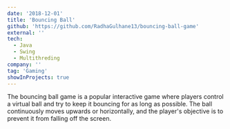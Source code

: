```yaml
---
date: '2018-12-01'
title: 'Bouncing Ball'
github: 'https://github.com/RadhaGulhane13/bouncing-ball-game'
external: ''
tech:
  - Java
  - Swing
  - Multithreding
company: ''
tag: 'Gaming'
showInProjects: true
---
```


The bouncing ball game is a popular interactive game where players control a virtual ball and try to keep it bouncing for as long as possible. The ball continuously moves upwards or horizontally, and the player's objective is to prevent it from falling off the screen.
